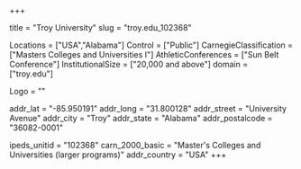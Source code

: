 
+++

title = "Troy University"
slug = "troy.edu_102368"

Locations = ["USA","Alabama"]
Control = ["Public"]
CarnegieClassification = ["Masters Colleges and Universities I"]
AthleticConferences = ["Sun Belt Conference"]
InstitutionalSize = ["20,000 and above"]
domain = ["troy.edu"]

Logo = ""

addr_lat = "-85.950191"
addr_long = "31.800128"
addr_street = "University Avenue"
addr_city = "Troy"
addr_state = "Alabama"
addr_postalcode = "36082-0001"

ipeds_unitid = "102368"
carn_2000_basic = "Master's Colleges and Universities (larger programs)"
addr_country = "USA"
+++
    
